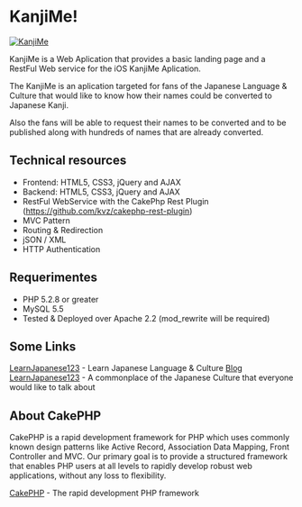 KanjiMe! 
========

[![KanjiMe](http://kanjime.learnjapanese123.com/ico/icon-114.png)](http://kanjime.learnjapanese123.com)

KanjiMe is a Web Aplication that provides a basic landing page and a RestFul Web service for the iOS KanjiMe Aplication.

The KanjiMe is an aplication targeted for fans of the Japanese Language & Culture that would like to know how their names could be converted to Japanese Kanji. 

Also the fans will be able to request their names to be converted and to be published along with hundreds of names that are already converted.


Technical resources
-------------------

* Frontend: HTML5, CSS3, jQuery and AJAX
* Backend: HTML5, CSS3, jQuery and AJAX
* RestFul WebService with the CakePhp Rest Plugin (https://github.com/kvz/cakephp-rest-plugin)
* MVC Pattern
* Routing & Redirection
* jSON / XML
* HTTP Authentication

Requerimentes
-------------
* PHP 5.2.8 or greater
* MySQL 5.5
* Tested & Deployed over Apache 2.2 (mod_rewrite will be required)

Some Links
----------------

[LearnJapanese123](http://www.learnjapanese123.com/) - Learn Japanese Language & Culture
[Blog LearnJapanese123](http://blog.learnjapanese123.com/) - A commonplace of the Japanese Culture that everyone would like to talk about


About CakePHP
-------------

CakePHP is a rapid development framework for PHP which uses commonly known design patterns like Active Record, Association Data Mapping, Front Controller and MVC. Our primary goal is to provide a structured framework that enables PHP users at all levels to rapidly develop robust web applications, without any loss to flexibility.

[CakePHP](http://www.cakephp.org) - The rapid development PHP framework
